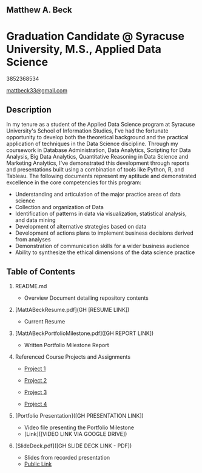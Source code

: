 ## Matthew A. Beck
# Graduation Candidate @ Syracuse University, M.S., Applied Data Science

3852368534

mattbeck33@gmail.com

## Description

In my tenure as a student of the Applied Data Science program at Syracuse University's School of Information Studies, I've had the fortunate opportunity to develop both the theoretical background and the practical application of techniques in the Data Science discipline. Through my coursework in Database Administration, Data Analytics, Scripting for Data Analysis, Big Data Analytics, Quantitative Reasoning in Data Science and Marketing Analytics, I've demonstrated this development through reports and presentations built using a combination of tools like Python, R, and Tableau. The following documents represent my aptitude and demonstrated excellence in the core competencies for this program:

* Understanding and articulation of the major practice areas of data science
* Collection and organization of Data
* Identification of patterns in data via visualization, statistical analysis, and data mining
* Development of alternative strategies based on data
* Development of actions plans to implement business decisions derived from analyses
* Demonstration of communication skills for a wider business audience
* Ability to synthesize the ethical dimensions of the data science practice

## Table of Contents

1. README.md 
    - Overview Document detailing repository contents

2. [MattABeckResume.pdf](GH [RESUME LINK])
    - Current Resume

3. [MattABeckPortfolioMilestone.pdf]([GH REPORT LINK])
    - Written Portfolio Milestone Report

4. Referenced Course Projects and Assignments
    * [Project 1](LINK)
    
    * [Project 2](LINK)
    
    * [Project 3](LINK)
   
    * [Project 4](LINK)
  
5. [Portfolio Presentation]([GH PRESENTATION LINK])
    - Video file presenting the Portfolio Milestone
    - [Link]([VIDEO LINK VIA GOOGLE DRIVE])

6. [SlideDeck.pdf]([GH SLIDE DECK LINK - PDF])
    - Slides from recorded presentation
    - [Public Link](https://docs.google.com/presentation/d/1bqwMwGoYIJwLUIqbyQqR9Gt7lUvXwEGusEO_b0gOHYM/edit?usp=sharing)
